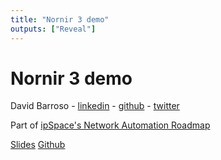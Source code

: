 ```yaml
---
title: "Nornir 3 demo"
outputs: ["Reveal"]
---
```


# Nornir 3 demo

David Barroso - [linkedin](https://www.linkedin.com/in/dbarrosop) - [github](https://github.com/dbarrosop/) - [twitter](https://twitter.com/dbarrosop)

Part of [ipSpace's Network Automation Roadmap](https://www.ipspace.net/Nornir)

[Slides](https://nornir.tech/nornir3_demo) [Github](https://github.com/nornir-automation/nornir3_demo)
